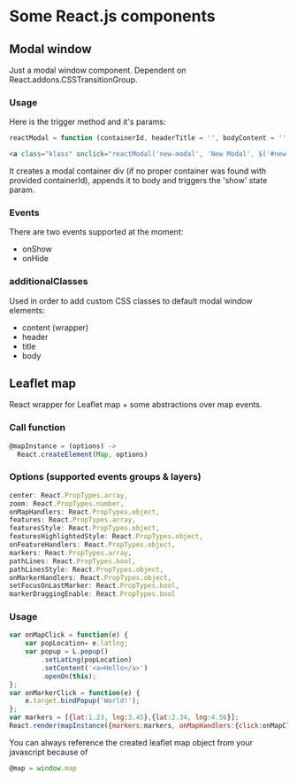 # Some React.js components

## Modal window
Just a modal window component. Dependent on React.addons.CSSTransitionGroup.

### Usage
Here is the trigger method and it's params:
```javascript
reactModal = function (containerId, headerTitle = '', bodyContent = '', additionalClasses = {}, onShow = null, onHide = null)
```

```html
<a class="klass" onclick="reactModal('new-modal', 'New Modal', $('#new-modal-body').html(), {content: 'content_class', header: 'header_class', body: 'body_class'}, function(){}, function(){});">Show modal</a>
```
It creates a modal container div (if no proper container was found with provided containerId), appends it to body and triggers the 'show' state param.

### Events
There are two events supported at the moment:
* onShow
* onHide

### additionalClasses
Used in order to add custom CSS classes to default modal window elements:
* content (wrapper)
* header
* title
* body

## Leaflet map
React wrapper for Leaflet map + some abstractions over map events.

### Call function
```javascript
@mapInstance = (options) ->
  React.createElement(Map, options)
```

### Options (supported events groups & layers)
```javascript
center: React.PropTypes.array,
zoom: React.PropTypes.number,
onMapHandlers: React.PropTypes.object,
features: React.PropTypes.array,
featuresStyle: React.PropTypes.object,
featuresHighlightedStyle: React.PropTypes.object,
onFeatureHandlers: React.PropTypes.object,
markers: React.PropTypes.array,
pathLines: React.PropTypes.bool,
pathLinesStyle: React.PropTypes.object,
onMarkerHandlers: React.PropTypes.object,
setFocusOnLastMarker: React.PropTypes.bool,
markerDraggingEnable: React.PropTypes.bool
```

### Usage
```javascript
var onMapClick = function(e) {
    var popLocation= e.latlng;
    var popup = L.popup()
        .setLatLng(popLocation)
        .setContent('<a>Hello</a>')
        .openOn(this);
};
var onMarkerClick = function(e) {
    e.target.bindPopup('World!');
};
var markers = [{lat:1.23, lng:3.45},{lat:2.34, lng:4.56}];
React.render(mapInstance({markers:markers, onMapHandlers:{click:onMapClick}, onMarkerHandlers:{click:onMarkerClick}}), document.getElementById('worldmap'));
```
You can always reference the created leaflet map object from your javascript because of
```javascript
@map = window.map
```